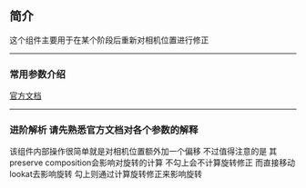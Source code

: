 ## 简介
这个组件主要用于在某个阶段后重新对相机位置进行修正

---
### 常用参数介绍
[官方文档](https://docs.unity.cn/Packages/com.unity.cinemachine@2.8/manual/CinemachineCameraOffset.html)

---
### 进阶解析 请先熟悉官方文档对各个参数的解释

该组件内部操作很简单就是对相机位置额外加一个偏移 不过值得注意的是 
其preserve composition会影响对旋转的计算 不勾上会不计算旋转修正 而直接移动lookat去影响旋转 勾上则通过计算旋转修正来影响旋转
